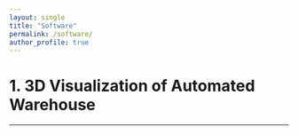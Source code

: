 ```yaml
---
layout: single
title: "Software"
permalink: /software/
author_profile: true
---
```


# 1. 3D Visualization of Automated Warehouse

----

